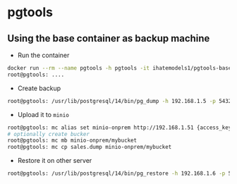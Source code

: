 # pgtools

## Using the base container as backup machine 

- Run the container

```bash
docker run --rm --name pgtools -h pgtools -it ihatemodels1/pgtools-base:latest /bin/bash
root@pgtools: ....
```

- Create backup

```bash
root@pgtools: /usr/lib/postgresql/14/bin/pg_dump -h 192.168.1.5 -p 5432 -U postgres -Fc -Z 9 sales -f sales.dump
```

- Upload it to `minio`

```bash
root@pgtools: mc alias set minio-onprem http://192.168.1.51 {access_key} {secret_key}
# optionally create bucker
root@pgtools: mc mb minio-onprem/mybucket
root@pgtools: mc cp sales.dump minio-onprem/mybucket
```

- Restore it on other server

```bash
root@pgtools: /usr/lib/postgresql/14/bin/pg_restore -h 192.168.1.6 -p 5432 -U postgres -d sales_old sales.dump
```
